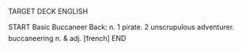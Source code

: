 TARGET DECK
ENGLISH

START
Basic
Buccaneer
Back: n. 1 pirate. 2 unscrupulous adventurer.  buccaneering n. & adj. [french]
END
